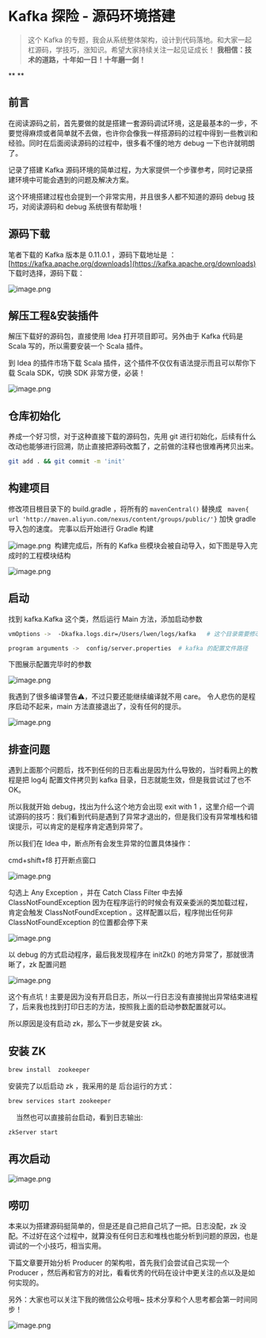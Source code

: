 # Kafka 探险 - 源码环境搭建

> 这个 Kafka 的专题，我会从系统整体架构，设计到代码落地。和大家一起杠源码，学技巧，涨知识。希望大家持续关注一起见证成长！
> **我相信：技术的道路，十年如一日！十年磨一剑！**

**
**
## 前言


在阅读源码之前，首先要做的就是搭建一套源码调试环境，这是最基本的一步，不要觉得麻烦或者简单就不去做，也许你会像我一样搭源码的过程中得到一些教训和经验。同时在后面阅读源码的过程中，很多看不懂的地方 debug 一下也许就明朗了。


记录了搭建 Kafka 源码环境的简单过程，为大家提供一个步骤参考，同时记录搭建环境中可能会遇到的问题及解决方案。


这个环境搭建过程也会提到一个非常实用，并且很多人都不知道的源码 debug 技巧，对阅读源码和 debug 系统很有帮助哦！


## 源码下载


笔者下载的 Kafka 版本是 0.11.0.1 ，源码下载地址是 ：[https://kafka.apache.org/downloads](https://kafka.apache.org/downloads)
下载时选择，源码下载：


![image.png](https://cdn.nlark.com/yuque/0/2021/png/171275/1610295908149-3d876882-2f6c-4e16-acfe-402b957d4660.png#align=left&display=inline&height=423&margin=%5Bobject%20Object%5D&name=image.png&originHeight=846&originWidth=3026&size=470703&status=done&style=none&width=1513)




## 解压工程&安装插件


解压下载好的源码包，直接使用 Idea 打开项目即可。另外由于 Kafka 代码是 Scala 写的，所以需要安装一个 Scala 插件。


到 Idea 的插件市场下载 Scala 插件，这个插件不仅仅有语法提示而且可以帮你下载 Scala SDK，切换 SDK 非常方便，必装！


![image.png](https://cdn.nlark.com/yuque/0/2021/png/171275/1610296138821-fff657cf-7d63-4a49-8730-56489f5b38d5.png#align=left&display=inline&height=539&margin=%5Bobject%20Object%5D&name=image.png&originHeight=1456&originWidth=2324&size=836993&status=done&style=none&width=860)


## 仓库初始化


养成一个好习惯，对于这种直接下载的源码包，先用 git 进行初始化，后续有什么改动也能够进行回溯，防止直接把源码改瓢了，之前做的注释也很难再拷贝出来。


```bash
git add . && git commit -m 'init'
```


## 构建项目


修改项目根目录下的 build.gradle ，将所有的 `mavenCentral()` 替换成  ` maven{ url 'http://maven.aliyun.com/nexus/content/groups/public/'}` 加快 gradle 导入包的速度。
完事以后开始进行 Gradle 构建


![image.png](https://cdn.nlark.com/yuque/0/2021/png/171275/1610296394234-61bc8d50-cd52-4c92-9f59-c7cf8141b0ce.png#align=left&display=inline&height=323&margin=%5Bobject%20Object%5D&name=image.png&originHeight=646&originWidth=3486&size=739288&status=done&style=none&width=1743) 
构建完成后，所有的 Kafka 些模块会被自动导入，如下图是导入完成时的工程模块结构


![image.png](https://cdn.nlark.com/yuque/0/2021/png/171275/1610296724147-b6075fae-0c69-4293-a46c-86ae8af2a7fe.png#align=left&display=inline&height=616&margin=%5Bobject%20Object%5D&name=image.png&originHeight=1232&originWidth=920&size=354544&status=done&style=none&width=460)


## 启动


找到 kafka.Kafka 这个类，然后运行 Main 方法，添加启动参数
```bash
vmOptions ->  -Dkafka.logs.dir=/Users/lwen/logs/kafka   # 这个目录需要修改一下，是 kafka 消息文件目录

program arguments ->  config/server.properties  # kafka 的配置文件路径
```


下图展示配置完毕时的参数


![image.png](https://cdn.nlark.com/yuque/0/2021/png/171275/1610383541230-9bf79e7f-8ea9-414b-ba1b-ffa27573b721.png#align=left&display=inline&height=682&margin=%5Bobject%20Object%5D&name=image.png&originHeight=1364&originWidth=2142&size=674967&status=done&style=none&width=1071)


我遇到了很多编译警告⚠️，不过只要还能继续编译就不用 care。
令人悲伤的是程序启动不起来，main 方法直接退出了，没有任何的提示。


![image.png](https://cdn.nlark.com/yuque/0/2021/png/171275/1610297238930-cad4aec6-ae09-439e-a8f4-9a3ecc2dbf30.png#align=left&display=inline&height=364&margin=%5Bobject%20Object%5D&name=image.png&originHeight=728&originWidth=3662&size=1228401&status=done&style=none&width=1831)


## 排查问题


遇到上面那个问题后，找不到任何的日志看出是因为什么导致的，当时看网上的教程是把 log4j 配置文件拷贝到 kafka 目录，日志就能生效，但是我尝试过了也不 OK。


所以我就开始 debug，找出为什么这个地方会出现 exit with 1 ，这里介绍一个调试源码的技巧：我们看到代码是遇到了异常才退出的，但是我们没有异常堆栈和错误提示，可以肯定的是程序肯定遇到异常了。


所以我们在 Idea 中，断点所有会发生异常的位置具体操作：


cmd+shift+f8 打开断点窗口


![image.png](https://cdn.nlark.com/yuque/0/2021/png/171275/1610885167175-17d6d533-5b46-496f-9f25-8b1d6da3921c.png#align=left&display=inline&height=623&margin=%5Bobject%20Object%5D&name=image.png&originHeight=1246&originWidth=1406&size=454735&status=done&style=none&width=703)


勾选上 Any Exception ，并在 Catch Class Filter 中去掉 ClassNotFoundException 因为在程序运行的时候会有双亲委派的类加载过程，肯定会触发 ClassNotFoundException 。这样配置以后，程序抛出任何非 ClassNotFoundException 的位置都会停下来

![image.png](https://cdn.nlark.com/yuque/0/2021/png/171275/1610885340427-2fb68d6f-3280-4733-8e58-2322de105227.png#align=left&display=inline&height=623&margin=%5Bobject%20Object%5D&name=image.png&originHeight=1246&originWidth=1702&size=504033&status=done&style=none&width=851)


以 debug 的方式启动程序，最后我发现程序在  initZk() 的地方异常了，那就很清晰了，zk 配置问题


![image.png](https://cdn.nlark.com/yuque/0/2021/png/171275/1610885430723-f3324af0-23e5-4371-b71f-ce5ce921329a.png#align=left&display=inline&height=350&margin=%5Bobject%20Object%5D&name=image.png&originHeight=700&originWidth=2022&size=435325&status=done&style=none&width=1011)


这个有点坑！主要是因为没有开启日志，所以一行日志没有直接抛出异常结束进程了，后来我也找到打印日志的方法，按照我上面的启动参数配置就可以。


所以原因是没有启动 zk，那么下一步就是安装 zk。


## 安装 ZK


```bash
brew install  zookeeper
```
 安装完了以后启动 zk ，我采用的是 后台运行的方式：
```bash
brew services start zookeeper
```
      当然也可以直接前台启动，看到日志输出:
```bash
zkServer start
```
## 再次启动


![image.png](https://cdn.nlark.com/yuque/0/2021/png/171275/1610383610463-3abb66b5-9aee-4181-8ca5-2eb77ce68fb7.png#align=left&display=inline&height=465&margin=%5Bobject%20Object%5D&name=image.png&originHeight=930&originWidth=2752&size=1154182&status=done&style=none&width=1376)


## 唠叨


本来以为搭建源码挺简单的，但是还是自己把自己坑了一把。日志没配，zk 没配。不过好在这个过程中，就算没有任何日志和堆栈也能分析到问题的原因，也是调试的一个小技巧，相当实用。


下篇文章要开始分析 Producer 的架构啦，首先我们会尝试自己实现一个 Producer ，然后再和官方的对比，看看优秀的代码在设计中更关注的点以及是如何实现的。


另外：大家也可以关注下我的微信公众号哦~ 技术分享和个人思考都会第一时间同步！


![image.png](https://cdn.nlark.com/yuque/0/2021/png/171275/1610289331606-52e03a47-f431-4b20-8b57-6a4cc0f70345.png#align=left&display=inline&height=430&margin=%5Bobject%20Object%5D&name=image.png&originHeight=430&originWidth=430&size=69429&status=done&style=none&width=430)
